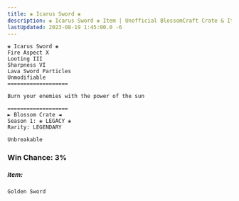 ```yaml
---
title: ❀ Icarus Sword ❀
description: ❀ Icarus Sword ❀ Item | Unofficial BlossomCraft Crate & Item Documentation
lastUpdated: 2023-08-19 1:45:00.0 -6
---
```

```
❀ Icarus Sword ❀
Fire Aspect X
Looting III
Sharpness VI
Lava Sword Particles
Unmodifiable
===================

Burn your enemies with the power of the sun

===================
► Blossom Crate ◄
Season 1: ❀ LEGACY ❀
Rarity: LEGENDARY

Unbreakable
```
### Win Chance: 3%

##### item:
`Golden Sword`